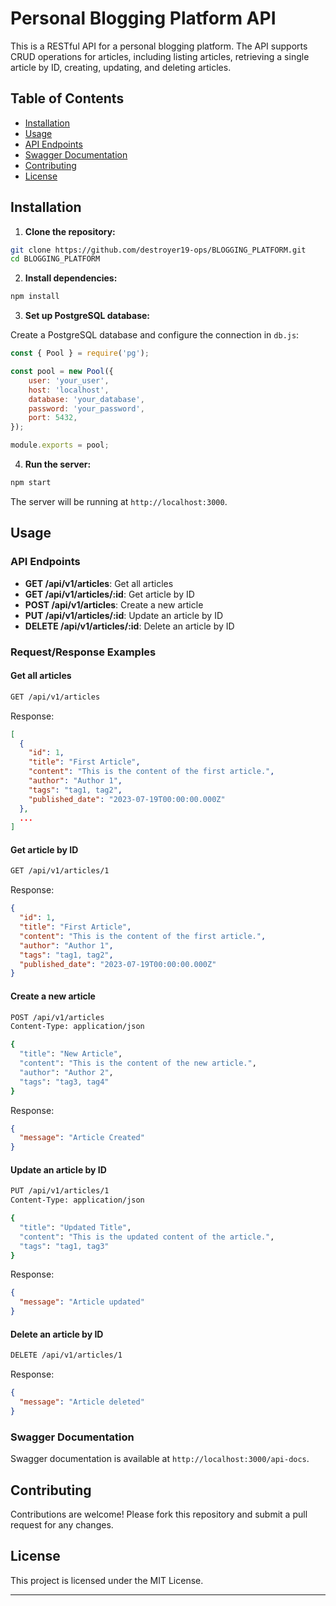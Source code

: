 
# Personal Blogging Platform API

This is a RESTful API for a personal blogging platform. The API supports CRUD operations for articles, including listing articles, retrieving a single article by ID, creating, updating, and deleting articles.

## Table of Contents

- [Installation](#installation)
- [Usage](#usage)
- [API Endpoints](#api-endpoints)
- [Swagger Documentation](#swagger-documentation)
- [Contributing](#contributing)
- [License](#license)

## Installation

1. **Clone the repository:**

```sh
git clone https://github.com/destroyer19-ops/BLOGGING_PLATFORM.git
cd BLOGGING_PLATFORM
```

2. **Install dependencies:**

```sh
npm install
```

3. **Set up PostgreSQL database:**

Create a PostgreSQL database and configure the connection in `db.js`:

```javascript
const { Pool } = require('pg');

const pool = new Pool({
    user: 'your_user',
    host: 'localhost',
    database: 'your_database',
    password: 'your_password',
    port: 5432,
});

module.exports = pool;
```

4. **Run the server:**

```sh
npm start
```

The server will be running at `http://localhost:3000`.

## Usage

### API Endpoints

- **GET /api/v1/articles**: Get all articles
- **GET /api/v1/articles/:id**: Get article by ID
- **POST /api/v1/articles**: Create a new article
- **PUT /api/v1/articles/:id**: Update an article by ID
- **DELETE /api/v1/articles/:id**: Delete an article by ID

### Request/Response Examples

#### Get all articles

```sh
GET /api/v1/articles
```

Response:

```json
[
  {
    "id": 1,
    "title": "First Article",
    "content": "This is the content of the first article.",
    "author": "Author 1",
    "tags": "tag1, tag2",
    "published_date": "2023-07-19T00:00:00.000Z"
  },
  ...
]
```

#### Get article by ID

```sh
GET /api/v1/articles/1
```

Response:

```json
{
  "id": 1,
  "title": "First Article",
  "content": "This is the content of the first article.",
  "author": "Author 1",
  "tags": "tag1, tag2",
  "published_date": "2023-07-19T00:00:00.000Z"
}
```

#### Create a new article

```sh
POST /api/v1/articles
Content-Type: application/json

{
  "title": "New Article",
  "content": "This is the content of the new article.",
  "author": "Author 2",
  "tags": "tag3, tag4"
}
```

Response:

```json
{
  "message": "Article Created"
}
```

#### Update an article by ID

```sh
PUT /api/v1/articles/1
Content-Type: application/json

{
  "title": "Updated Title",
  "content": "This is the updated content of the article.",
  "tags": "tag1, tag3"
}
```

Response:

```json
{
  "message": "Article updated"
}
```

#### Delete an article by ID

```sh
DELETE /api/v1/articles/1
```

Response:

```json
{
  "message": "Article deleted"
}
```

### Swagger Documentation

Swagger documentation is available at `http://localhost:3000/api-docs`.

## Contributing

Contributions are welcome! Please fork this repository and submit a pull request for any changes.

## License

This project is licensed under the MIT License.

---
